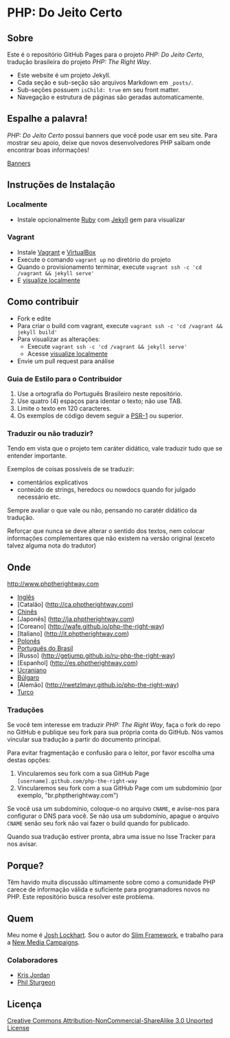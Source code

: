 # PHP: Do Jeito Certo

## Sobre

Este é o repositório GitHub Pages para o projeto _PHP: Do Jeito Certo_, tradução brasileira do projeto _PHP: The Right Way_.

* Este website é um projeto Jekyll.
* Cada seção e sub-seção são arquivos Markdown em `_posts/`.
* Sub-seções possuem `isChild: true` em seu front matter.
* Navegação e estrutura de páginas são geradas automaticamente.

## Espalhe a palavra!

_PHP: Do Jeito Certo_ possui banners que você pode usar em seu site. Para mostrar seu apoio, deixe que novos desenvolvedores PHP saibam onde encontrar boas informações!

[Banners](http://www.phptherightway.com/banners.html)

## Instruções de Instalação

### Localmente

* Instale opcionalmente [Ruby](https://rvm.io/rvm/install/) com [Jekyll](https://github.com/mojombo/jekyll/) gem para visualizar

### Vagrant

* Instale [Vagrant](http://www.vagrantup.com/) e [VirtualBox](https://www.virtualbox.org/)
* Execute o comando `vagrant up` no diretório do projeto
* Quando o provisionamento terminar, execute `vagrant ssh -c 'cd /vagrant && jekyll serve'`
* E [visualize localmente](http://localhost:4000)

## Como contribuir

* Fork e edite
* Para criar o build com vagrant, execute `vagrant ssh -c 'cd /vagrant && jekyll build'`
* Para visualizar as alterações:
  * Execute `vagrant ssh -c 'cd /vagrant && jekyll serve'`
  * Acesse [visualize localmente](http://localhost:4000)
* Envie um pull request para análise

### Guia de Estilo para o Contribuidor

1. Use a ortografia do Português Brasileiro neste repositório.
2. Use quatro (4) espaços para identar o texto; não use TAB.
3. Limite o texto em 120 caracteres.
4. Os exemplos de código devem seguir a [PSR-1](http://www.php-fig.org/psr/psr-1/) ou superior.


### Traduzir ou não traduzir?

Tendo em vista que o projeto tem caráter didático, vale traduzir tudo que se entender importante.

Exemplos de coisas possíveis de se traduzir:

- comentários explicativos
- conteúdo de strings, heredocs ou nowdocs quando for julgado necessário etc.

Sempre avaliar o que vale ou não, pensando no caratér didático da tradução.

Reforçar que nunca se deve alterar o sentido dos textos, nem colocar informações complementares que não existem na versão original (exceto talvez alguma nota do tradutor)

## Onde

<http://www.phptherightway.com>

* [Inglês](http://www.phptherightway.com)
* [Catalão] (http://ca.phptherightway.com)
* [Chinês](http://wulijun.github.com/php-the-right-way)
* [Japonês] (http://ja.phptherightway.com)
* [Coreano] (http://wafe.github.io/php-the-right-way)
* [Italiano] (http://it.phptherightway.com)
* [Polonês](http://pl.phptherightway.com)
* [Português do Brasil](http://br.phptherightway.com)
* [Russo] (http://getjump.github.io/ru-php-the-right-way)
* [Espanhol] (http://es.phptherightway.com)
* [Ucraniano](http://iflista.github.com/php-the-right-way)
* [Búlgaro](http://bg.phptherightway.com)
* [Alemão] (http://rwetzlmayr.github.io/php-the-right-way)
* [Turco](http://hkulekci.github.io/php-the-right-way/)

### Traduções

Se você tem interesse em traduzir _PHP: The Right Way_, faça o fork do repo no GitHub e publique seu fork para sua
própria conta do GitHub. Nós vamos vincular sua tradução a partir do documento principal.

Para evitar fragmentação e confusão para o leitor, por favor escolha uma destas opções:

1. Vincularemos seu fork com a sua GitHub Page `[username].github.com/php-the-right-way`
2. Vincularemos seu fork com a sua GitHub Page com um subdomínio (por exemplo, "br.phptherightway.com")

Se você usa um subdomínio, coloque-o no arquivo `CNAME`, e avíse-nos para configurar o DNS para você. Se não usa um
subdomínio, apague o arquivo `CNAME` senão seu fork não vai fazer o build quando for publicado.

Quando sua tradução estiver pronta, abra uma issue no Isse Tracker para nos avisar.

## Porque?

Têm havido muita discussão ultimamente sobre como a comunidade PHP carece de informação válida e suficiente para programadores novos no PHP. Este repositório busca resolver este problema.

## Quem

Meu nome é [Josh Lockhart](http://twitter.com/codeguy). Sou o autor do [Slim Framework](http://www.slimframework.com/), e trabalho para a [New Media Campaigns](http://www.newmediacampaigns.com/).

### Colaboradores

* [Kris Jordan](http://krisjordan.com/)
* [Phil Sturgeon](http://philsturgeon.co.uk/)

## Licença

[Creative Commons Attribution-NonCommercial-ShareAlike 3.0 Unported License](http://creativecommons.org/licenses/by-nc-sa/3.0/)
